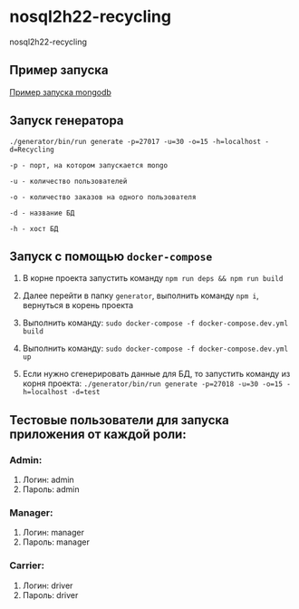 # nosql2h22-recycling
nosql2h22-recycling

## Пример запуска
[Пример запуска mongodb](https://disk.yandex.ru/i/zjlzet1fwbmBrw)

## Запуск генератора
`./generator/bin/run generate -p=27017 -u=30 -o=15 -h=localhost -d=Recycling`

`-p - порт, на котором запускается mongo`

`-u - количество пользователей`

`-o - количество заказов на одного пользователя`

`-d - название БД`

`-h - хост БД`


## Запуск с помощью `docker-compose`
1. В корне проекта запустить команду `npm run deps && npm run build`

2. Далее перейти в папку `generator`, выполнить команду `npm i`, вернуться в корень проекта

3. Выполнить команду:
``` sudo docker-compose -f docker-compose.dev.yml build ```

4. Выполнить команду:
``` sudo docker-compose -f docker-compose.dev.yml up ```
5. Если нужно сгенерировать данные для БД, то запустить команду из корня проекта: `./generator/bin/run generate -p=27018 -u=30 -o=15 -h=localhost -d=test`

## Тестовые пользователи для запуска приложения от каждой роли:
### Admin:
1. Логин: admin
2. Пароль: admin

### Manager:
1. Логин: manager
2. Пароль: manager

### Carrier:
1. Логин: driver
2. Пароль: driver




